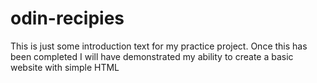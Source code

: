 # odin-recipies
This is just some introduction text for my practice project.
Once this has been completed I will have demonstrated my ability to create a basic website with simple HTML
